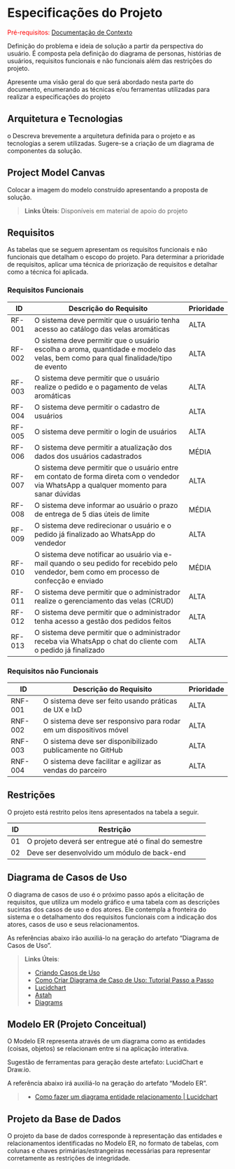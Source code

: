 # Especificações do Projeto

<span style="color:red">Pré-requisitos: <a href="1-Documentação de Contexto.md"> Documentação de Contexto</a></span>

Definição do problema e ideia de solução a partir da perspectiva do usuário. É composta pela definição do  diagrama de personas, histórias de usuários, requisitos funcionais e não funcionais além das restrições do projeto.

Apresente uma visão geral do que será abordado nesta parte do documento, enumerando as técnicas e/ou ferramentas utilizadas para realizar a especificações do projeto

## Arquitetura e Tecnologias

o	Descreva brevemente a arquitetura definida para o projeto e as tecnologias a serem utilizadas. Sugere-se a criação de um diagrama de componentes da solução.

## Project Model Canvas

Colocar a imagem do modelo construído apresentando a proposta de solução.

> **Links Úteis**:
> Disponíveis em material de apoio do projeto

## Requisitos

As tabelas que se seguem apresentam os requisitos funcionais e não funcionais que detalham o escopo do projeto. Para determinar a prioridade de requisitos, aplicar uma técnica de priorização de requisitos e detalhar como a técnica foi aplicada.

### Requisitos Funcionais

|ID    | Descrição do Requisito  | Prioridade |
|------|-----------------------------------------|----|
|RF-001 | O sistema deve permitir que o usuário tenha acesso ao catálogo das velas aromáticas | ALTA |
|RF-002| O sistema deve permitir que o usuário escolha o aroma, quantidade e modelo das velas, bem como para qual finalidade/tipo de evento  | ALTA |
|RF-003| O sistema deve permitir que o usuário realize o pedido e o pagamento de velas aromáticas | ALTA | 
|RF-004| O sistema deve permitir o cadastro de usuários | ALTA |
|RF-005| O sistema deve permitir o login de usuários  | ALTA |
|RF-006| O sistema deve permitir a atualização dos dados dos usuários cadastrados | MÉDIA |
|RF-007| O sistema deve permitir que o usuário entre em contato de forma direta com o vendedor via WhatsApp a qualquer momento para sanar dúvidas | ALTA |
|RF-008| O sistema deve informar ao usuário o prazo de entrega de 5 dias úteis de limite | MÉDIA |
|RF-009| O sistema deve redirecionar o usuário e o pedido já finalizado ao WhatsApp do vendedor  | ALTA |
|RF-010| O sistema deve notificar ao usuário via e-mail quando o seu pedido for recebido pelo vendedor, bem como em processo de confecção e enviado | MÉDIA |
|RF-011| O sistema deve permitir que o administrador realize o gerenciamento das velas (CRUD)  | ALTA |
|RF-012| O sistema deve permitir que o administrador tenha acesso a gestão dos pedidos feitos  | ALTA |
|RF-013| O sistema deve permitir que o administrador receba via WhatsApp o chat do cliente com o pedido já finalizado | ALTA |

### Requisitos não Funcionais

|ID     | Descrição do Requisito  |Prioridade |
|-------|-------------------------|----|
|RNF-001| O sistema deve ser feito usando práticas de UX e IxD | ALTA | 
|RNF-002| O sistema deve ser responsivo para rodar em um dispositivos móvel  | ALTA | 
|RNF-003| O sistema deve ser disponibilizado publicamente no GitHub |  ALTA | 
|RNF-004| O sistema deve facilitar e agilizar as vendas do parceiro |  ALTA | 

## Restrições

O projeto está restrito pelos itens apresentados na tabela a seguir.

|ID| Restrição                                             |
|--|-------------------------------------------------------|
|01| O projeto deverá ser entregue até o final do semestre |
|02| Deve ser desenvolvido um módulo de back-end |


## Diagrama de Casos de Uso

O diagrama de casos de uso é o próximo passo após a elicitação de requisitos, que utiliza um modelo gráfico e uma tabela com as descrições sucintas dos casos de uso e dos atores. Ele contempla a fronteira do sistema e o detalhamento dos requisitos funcionais com a indicação dos atores, casos de uso e seus relacionamentos. 

As referências abaixo irão auxiliá-lo na geração do artefato “Diagrama de Casos de Uso”.

> **Links Úteis**:
> - [Criando Casos de Uso](https://www.ibm.com/docs/pt-br/elm/6.0?topic=requirements-creating-use-cases)
> - [Como Criar Diagrama de Caso de Uso: Tutorial Passo a Passo](https://gitmind.com/pt/fazer-diagrama-de-caso-uso.html/)
> - [Lucidchart](https://www.lucidchart.com/)
> - [Astah](https://astah.net/)
> - [Diagrams](https://app.diagrams.net/)

## Modelo ER (Projeto Conceitual)

O Modelo ER representa através de um diagrama como as entidades (coisas, objetos) se relacionam entre si na aplicação interativa.

Sugestão de ferramentas para geração deste artefato: LucidChart e Draw.io.

A referência abaixo irá auxiliá-lo na geração do artefato “Modelo ER”.

> - [Como fazer um diagrama entidade relacionamento | Lucidchart](https://www.lucidchart.com/pages/pt/como-fazer-um-diagrama-entidade-relacionamento)

## Projeto da Base de Dados

O projeto da base de dados corresponde à representação das entidades e relacionamentos identificadas no Modelo ER, no formato de tabelas, com colunas e chaves primárias/estrangeiras necessárias para representar corretamente as restrições de integridade.
